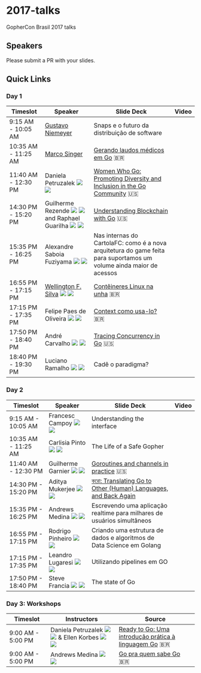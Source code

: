 # 2017-talks
GopherCon Brasil 2017 talks

## Speakers
Please submit a PR with your slides.

## Quick Links

### Day 1

| Timeslot    | Speaker     | Slide Deck | Video | 
| ----------- | ----------- | ---------- | ----- | 
| 9:15 AM - 10:05 AM | [Gustavo Niemeyer](https://github.com/niemeyer) | Snaps e o futuro da distribuição de software | |
| 10:35 AM - 11:25 AM | [Marco Singer](https://github.com/marcosinger) | [Gerando laudos médicos em Go](https://github.com/gopherconbr/2017-talks/blob/master/gerando_laudos_medicos_em_go.pdf) :brazil: | |
| 11:40 AM - 12:30 PM | Daniela Petruzalek [![](https://www.codeproject.com/script/Membership/Images/octicons_github.png)](https://github.com/danicat) [![](https://s.gr-assets.com/assets/icons/twitter_icon-2289166aec1c47ee68cfb5716142273f.jpg)](https://twitter.com/danicat83) | [Women Who Go: Promoting Diversity and Inclusion in the Go Community](https://speakerdeck.com/danicat/wwg-promoting-diversity-and-inclusion-in-the-go-community) :us: | |
| 14:30 PM - 15:20 PM | Guilherme Rezende [![](https://www.codeproject.com/script/Membership/Images/octicons_github.png)](https://github.com/guilhermebr) [![](https://s.gr-assets.com/assets/icons/twitter_icon-2289166aec1c47ee68cfb5716142273f.jpg)](https://twitter.com/gbrezende) and Raphael Guarilha [![](https://www.codeproject.com/script/Membership/Images/octicons_github.png)](https://github.com/guarilha) [![](https://s.gr-assets.com/assets/icons/twitter_icon-2289166aec1c47ee68cfb5716142273f.jpg)](https://twitter.com/guarilha) | [Understanding Blockchain with Go](https://gitpitch.com/guilhermebr/blockchain-talk) :us: | |
| 15:35 PM - 16:25 PM | Alexandre Saboia Fuziyama [![](https://www.codeproject.com/script/Membership/Images/octicons_github.png)](https://github.com/saboia) [![](https://s.gr-assets.com/assets/icons/twitter_icon-2289166aec1c47ee68cfb5716142273f.jpg)](https://twitter.com/alexandresaboia) | Nas internas do CartolaFC: como é a nova arquitetura do game feita para suportamos um volume ainda maior de acessos | |
| 16:55 PM - 17:15 PM | [Wellington F. Silva](http://wfsilva.com) [![](https://www.codeproject.com/script/Membership/Images/octicons_github.png)](https://github.com/wsilva) [![](https://s.gr-assets.com/assets/icons/twitter_icon-2289166aec1c47ee68cfb5716142273f.jpg)](https://twitter.com/_wsilva) | [Contêineres Linux na unha](https://speakerdeck.com/wsilva/linux-conteineres-na-unha-gophercon-brasil-2017) :brazil: | |
| 17:15 PM - 17:35 PM | Felipe Paes de Oliveira [![](https://www.codeproject.com/script/Membership/Images/octicons_github.png)](https://github.com/felipeweb) [![](https://s.gr-assets.com/assets/icons/twitter_icon-2289166aec1c47ee68cfb5716142273f.jpg)](https://twitter.com/_felipeweb) | [Context como usa-lo?](https://www.felipeweb.net.br/talk/context/) :brazil: | |
| 17:50 PM - 18:40 PM | André Carvalho [![](https://www.codeproject.com/script/Membership/Images/octicons_github.png)](https://github.com/andrestc) [![](https://s.gr-assets.com/assets/icons/twitter_icon-2289166aec1c47ee68cfb5716142273f.jpg)](https://twitter.com/andresantostc) | [Tracing Concurrency in Go](https://github.com/gopherconbr/2017-talks/blob/master/go-execution-tracer.pdf) :us: | |
| 18:40 PM - 19:30 PM | Luciano Ramalho [![](https://www.codeproject.com/script/Membership/Images/octicons_github.png)](https://github.com/ramalho) [![](https://s.gr-assets.com/assets/icons/twitter_icon-2289166aec1c47ee68cfb5716142273f.jpg)](https://twitter.com/ramalhoorg) | Cadê o paradigma? | |

### Day 2

| Timeslot    | Speaker     | Slide Deck | Video |
| ----------- | ----------- | ---------- | ----- |
| 9:15 AM - 10:05 AM | Francesc Campoy [![](https://www.codeproject.com/script/Membership/Images/octicons_github.png)](https://github.com/campoy) [![](https://s.gr-assets.com/assets/icons/twitter_icon-2289166aec1c47ee68cfb5716142273f.jpg)](https://twitter.com/francesc) | Understanding the interface | |
| 10:35 AM - 11:25 AM | Carlisia Pinto [![](https://www.codeproject.com/script/Membership/Images/octicons_github.png)](https://github.com/carlisia) [![](https://s.gr-assets.com/assets/icons/twitter_icon-2289166aec1c47ee68cfb5716142273f.jpg)](https://twitter.com/carlisia) | The Life of a Safe Gopher | |
| 11:40 AM - 12:30 PM | Guilherme Garnier [![](https://www.codeproject.com/script/Membership/Images/octicons_github.png)](https://github.com/ggarnier) [![](https://s.gr-assets.com/assets/icons/twitter_icon-2289166aec1c47ee68cfb5716142273f.jpg)](https://twitter.com/gpgarnier) | [Goroutines and channels in practice](https://github.com/gopherconbr/2017-talks/blob/master/goroutines-and-channels-in-practice.pdf) :us: | |
| 14:30 PM - 15:20 PM | Aditya Mukerjee [![](https://www.codeproject.com/script/Membership/Images/octicons_github.png)](https://github.com/chimeracoder) [![](https://s.gr-assets.com/assets/icons/twitter_icon-2289166aec1c47ee68cfb5716142273f.jpg)](https://twitter.com/chimeracoder) | [করো: Translating Go to Other (Human) Languages, and Back Again ](https://speakerdeck.com/chimeracoder/kro-translating-go-to-other-human-languages-and-back-again-gophercon-brasil)| |
| 15:35 PM - 16:25 PM | Andrews Medina [![](https://www.codeproject.com/script/Membership/Images/octicons_github.png)](https://github.com/andrewsmedina) [![](https://s.gr-assets.com/assets/icons/twitter_icon-2289166aec1c47ee68cfb5716142273f.jpg)](https://twitter.com/andrewsmedina) | Escrevendo uma aplicação realtime para milhares de usuários simultâneos | |
| 16:55 PM - 17:15 PM | Rodrigo Pinheiro [![](https://www.codeproject.com/script/Membership/Images/octicons_github.png)](https://github.com/rpinheiroalmeida) [![](https://s.gr-assets.com/assets/icons/twitter_icon-2289166aec1c47ee68cfb5716142273f.jpg)](https://twitter.com/_rodrigopa_) | Criando uma estrutura de dados e algoritmos de Data Science em Golang | |
| 17:15 PM - 17:35 PM | Leandro Lugaresi [![](https://www.codeproject.com/script/Membership/Images/octicons_github.png)](https://github.com/leandro-lugaresi) [![](https://s.gr-assets.com/assets/icons/twitter_icon-2289166aec1c47ee68cfb5716142273f.jpg)](https://twitter.com/leandrolugaresi) | Utilizando pipelines em GO | |
| 17:50 PM - 18:40 PM | Steve Francia [![](https://www.codeproject.com/script/Membership/Images/octicons_github.png)](https://github.com/spf13) [![](https://s.gr-assets.com/assets/icons/twitter_icon-2289166aec1c47ee68cfb5716142273f.jpg)](https://twitter.com/spf13) | The state of Go | |

### Day 3: Workshops

| Timeslot    | Instructors | Source |
| ----------- | ----------- | -------|
| 9:00 AM - 5:00 PM | Daniela Petruzalek [![](https://www.codeproject.com/script/Membership/Images/octicons_github.png)](https://github.com/danicat) [![](https://s.gr-assets.com/assets/icons/twitter_icon-2289166aec1c47ee68cfb5716142273f.jpg)](https://twitter.com/danicat83) & Ellen Korbes [![](https://www.codeproject.com/script/Membership/Images/octicons_github.png)](https://github.com/ellenkorbes) [![](https://s.gr-assets.com/assets/icons/twitter_icon-2289166aec1c47ee68cfb5716142273f.jpg)](https://twitter.com/ellenkorbes) | [Ready to Go: Uma introdução prática à linguagem Go](https://github.com/ellenkorbes/ready-to-go) :brazil: |
| 9:00 AM - 5:00 PM | Andrews Medina [![](https://www.codeproject.com/script/Membership/Images/octicons_github.png)](https://github.com/andrewsmedina) [![](https://s.gr-assets.com/assets/icons/twitter_icon-2289166aec1c47ee68cfb5716142273f.jpg)](https://twitter.com/andrewsmedina) | [Go pra quem sabe Go](https://github.com/andrewsmedina/go-para-quem-sabe-go) :brazil: |

